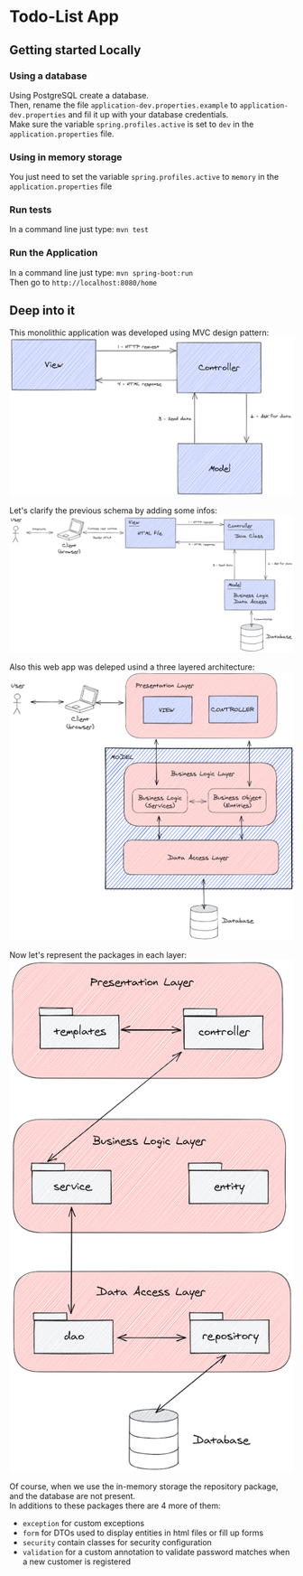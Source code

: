 # Todo-List App

## Getting started Locally

### Using a database
Using PostgreSQL create a database.  
Then, rename the file `application-dev.properties.example` to  `application-dev.properties` and
fil it up with your database credentials.  
Make sure the variable `spring.profiles.active` is set to `dev` in the `application.properties` file.  

### Using in memory storage
You just need to set the variable `spring.profiles.active` to `memory` in the `application.properties` file

### Run tests
In a command line just type: `mvn test`

### Run the Application
In a command line just type: `mvn spring-boot:run`  
Then go to `http://localhost:8080/home`  

## Deep into it
This monolithic application was developed using MVC design pattern:  
![mvc](./images/mvc.png)  

Let's clarify the previous schema by adding some infos:  
![mvc_clarified](./images/mvc_clarified.png)  

Also this web app was deleped usind a three layered architecture:  
![3_layered_app](./images/3_layered_app.png)  

Now let's represent the packages in each layer:  
![3_layered_app_package](./images/3_layered_app_package.png)  

Of course, when we use the in-memory storage the repository package, and the database are not present.  
In additions to these packages there are 4 more of them:  
- `exception` for custom exceptions
- `form` for DTOs used to display entities in html files or fill up forms
- `security` contain classes for security configuration
- `validation` for a custom annotation to validate password matches when a new customer is registered  

